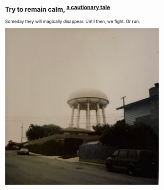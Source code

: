## Try to remain calm, <sup>[a cautionary tale](https://www.imdb.com/title/tt0114069/)</sup>

Someday they will magically disappear. Until then, we fight. Or run.

![run!](/media/TickReference1.png)

